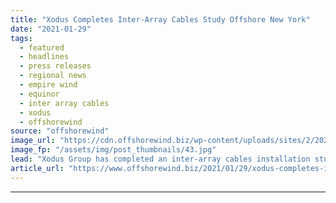 ```yaml
---
title: "Xodus Completes Inter-Array Cables Study Offshore New York"
date: "2021-01-29"
tags: 
  - featured
  - headlines
  - press releases
  - regional news
  - empire wind
  - equinor
  - inter array cables
  - xodus
  - offshorewind
source: "offshorewind"
image_url: "https://cdn.offshorewind.biz/wp-content/uploads/sites/2/2021/01/29154008/Xodus-Completes-Inter-Array-Cables-Study-Offshore-New-York.jpg"
image_fp: "/assets/img/post_thumbnails/43.jpg"
lead: "Xodus Group has completed an inter-array cables installation study for Equinor’s Empire Wind Phase 1 offshore wind project in New York.  Xodus was"
article_url: "https://www.offshorewind.biz/2021/01/29/xodus-completes-inter-array-cables-study-offshore-new-york/"
---
```


---
